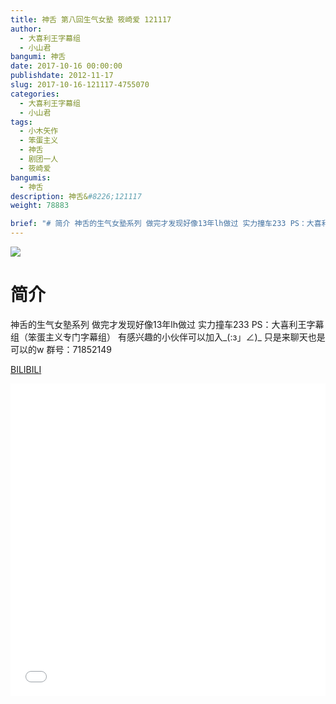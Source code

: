 ```yaml
---
title: 神舌 第八回生气女塾 筱崎爱 121117
author: 
  - 大喜利王字幕组
  - 小山君
bangumi: 神舌
date: 2017-10-16 00:00:00
publishdate: 2012-11-17
slug: 2017-10-16-121117-4755070
categories: 
  - 大喜利王字幕组
  - 小山君
tags: 
  - 小木矢作
  - 笨蛋主义
  - 神舌
  - 剧团一人
  - 筱崎爱
bangumis: 
  - 神舌
description: 神舌&#8226;121117
weight: 78883

brief: "# 简介 神舌的生气女塾系列 做完才发现好像13年lh做过 实力撞车233 PS：大喜利王字幕组（笨蛋主义专门字幕组） 有感兴趣的小伙伴可以加入_(:з」∠)_ 只是来聊天也是可以的w 群号：71852149"
---
```


![](https://i.imgur.com/hoHeeUs.jpg)

# 简介  
神舌的生气女塾系列
做完才发现好像13年lh做过 实力撞车233
PS：大喜利王字幕组（笨蛋主义专门字幕组） 
有感兴趣的小伙伴可以加入_(:з」∠)_  只是来聊天也是可以的w
群号：71852149

  [BILIBILI](https://www.bilibili.com/video/av4755070/)


<div class="vcontainer">  <iframe class='video' src="//www.bilibili.com/blackboard/player.html?aid=4755070" width="100%" height="500" frameborder="0" allowfullscreen="allowfullscreen"></iframe></div>
